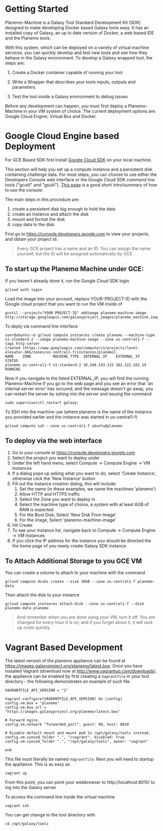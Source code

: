 
Getting Started
===============

Planemo-Machine is a Galaxy Tool Standard Development Kit (SDK) designed to
make developing Docker based Galaxy tools easy. It has an installed copy of Galaxy,
an up to date version of Docker, a web based IDE and the Planemo tools.

With this system, which can be deployed on a variety of virtual machine services,
you can quickly develop and test new tools and see how they behave in the Galaxy environment.
To develop a Galaxy wrapped tool, the steps are:

1) Create a Docker container capable of running your tool

2) Write a Wrapper that describes your tools inputs, outputs and parameters.

3) Test the tool inside a Galaxy environment to debug issues


Before any development can happen, you must first deploy a Planemo-Machine in your VM
system of choice. The current deployment options are: Google Cloud Engine,
Virtual Box and Docker.

Google Cloud Engine based Deployment
====================================

For GCE Based SDK first Install [Google Cloud SDK](https://developers.google.com/cloud/sdk/) on your local machine.

This section will help you set up a compute instance and a persistent disk containing challenge data. For most steps, you can choose to use either the Developers Console web interface or the Google Cloud SDK command line tools ("gcutil" and "gsutil"). [This page](https://developers.google.com/compute/docs/console) is a good short intro/summary of how to use the console:

The main steps in this procedure are:

1) create a persistent disk big enough to hold the data
2) create an instance and attach the disk
3) mount and format the disk
4) copy data to the disk

First go to https://console.developers.google.com to view your projects, and obtain
your project id.

> Every GCE project has a name and an ID. You can assign the name yourself,
> but the ID will be assigned automatically by GCE.


To start up the Planemo Machine under GCE:
------------------------------------------

If you haven't already done it, run the Google Cloud SDK login
```
gcloud auth login
```

Load the image into your account, replace YOUR-PROJECT-ID with the Google cloud project
that you want to run the VM inside of
```
gcutil --project="YOUR-PROJECT-ID" addimage planemo-machine-image http://storage.googleapis.com/galaxyproject_images/planemo_machine.image.tar.gz
```

To deply via command line interface
```
user@ubuntu:~$ gcloud compute instances create planemo --machine-type n1-standard-2 --image planemo-machine-image --zone us-central1-f --tags http-server
Created [https://www.googleapis.com/compute/v1/projects/level-elevator-666/zones/us-central1-f/instances/planemo].
NAME    ZONE          MACHINE_TYPE  INTERNAL_IP    EXTERNAL_IP    STATUS
planemo us-central1-f n1-standard-2 10.240.143.115 162.222.182.19 RUNNING

```


Now if you navigate to the listed EXTERNAL_IP, you will find the running Planemo-Machine
If you go to the web page and you see an error that 'an internal server error' has occured, and the
message doesn't go away, you can restart the server by sshing into the server and issuing the command
```
sudo supervisorctl restart galaxy:
```

To SSH into the machine use (where planemo is the name of the instance you provided earlier and
the instance was started in us-central1-f)
```
gcloud compute ssh --zone us-central1-f ubuntu@planemo
```

To deploy via the web interface
-------------------------------
1. Go to your console at https://console.developers.google.com
2. Select the project you want to deploy under
3. Under the left hand menu, select Compute -> Compute Engine -> VM Instances
4. If a dialog pops up asking what you want to do, select 'Create Instance', otherwise click the
'New Instance' button
5. Fill out the instance creation dialog, this will include:
    1. Set the name (in these examples, we name the machines 'planemo')
    2. Allow HTTP and HTTPS traffic
    3. Select the Zone you want to deploy in
    4. Select the machine type of choice, a system with at least 6GB of RAM is expected
    5. For the Boot Disk, Select 'New Disk From Image'
    6. For the image, Select 'planemo-machine-image'
6. Hit Create
7. To see your instance list, navigate back to Compute -> Compute Engine -> VM Instances
8. If you click the IP address for the instance you should be directed the the home page of you newly
create Galaxy SDK instance


To Attach Additional Storage to you GCE VM
------------------------------------------

You can create a volume to attach to your machine with the command
```
gcloud compute disks create --size 30GB --zone us-central1-f planemo-data
```

Then attach the disk to your instance
```
gcloud compute instances attach-disk --zone us-central1-f --disk planemo-data planemo
```


> And remember when you are done using your VM, turn it off. You are changed for every
> hour it is on, and if you forget about it, it will rack up costs quickly.


Vagrant Based Development
========================


The latest version of the planemo appliance can be found
at https://images.galaxyproject.org/planemo/latest.box. Once you have
installed Vagrant (download now at http://www.vagrantup.com/downloads),
the appliance can be enabled by first creating a `Vagrantfile` in your tool
directory - the following demonstrates an example of such file.

```
VAGRANTFILE_API_VERSION = "2"

Vagrant.configure(VAGRANTFILE_API_VERSION) do |config|
config.vm.box = "planemo"
config.vm.box_url = "https://images.galaxyproject.org/planemo/latest.box"

# Forward nginx.
config.vm.network "forwarded_port", guest: 80, host: 8010

# Disable default mount and mount pwd to /opt/galaxy/tools instead.
config.vm.synced_folder ".", "/vagrant", disabled: true
config.vm.synced_folder ".", "/opt/galaxy/tools", owner: "vagrant"

end
```

This file must literally be named `Vagrantfile`. Next you will need to
startup the appliance. This is as easy as

```
vagrant up
```

From this point, you can point your webbrowser to http://localhost:8010/ to log into the
Galaxy server


To access the command line inside the virtual machine
```
vagrant ssh
```

You can get change to the tool directory with
```
cd /opt/galaxy/tools
```
